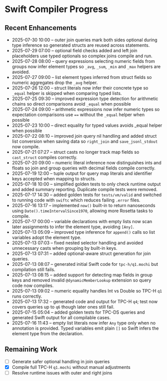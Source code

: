 # Swift Compiler Progress

## Recent Enhancements
- 2025-07-30 10:00 – outer join queries mark both sides optional during type
  inference so generated structs are reused across statements.
- 2025-07-29 07:00 – optional field checks added and left join placeholders
  use typed optionals so complex joins compile and run.
- 2025-07-28 08:00 – query expressions selecting numeric fields from groups now
  infer element types so `_avg`, `_sum`, `_min` and `_max` helpers are avoided.
- 2025-07-27 09:00 – list element types inferred from struct fields so numeric aggregates drop the `_avg` helper.
- 2025-07-26 12:00 – struct literals now infer their concrete type so `_equal` helper is skipped when comparing typed lists.
- 2025-07-25 09:30 – improved expression type detection for arithmetic chains so direct comparisons avoid `_equal` when possible
- 2025-07-24 09:00 – arithmetic expressions now infer numeric types so expectation comparisons use `==` without the `_equal` helper when possible
- 2025-07-23 10:00 – direct equality for typed values avoids _equal helper when possible
- 2025-07-22 08:10 – improved join query nil handling and added struct list
  conversion when saving data so `right_join` and `save_jsonl_stdout` now
  compile.
- 2025-07-21 07:27 – struct casts no longer track map fields so `cast_struct`
  compiles correctly.
- 2025-07-20 09:00 – numeric literal inference now distinguishes ints and floats so
  join and group queries with decimal fields compile correctly.
- 2025-07-19 12:00 – tuple output for query map literals and identifier keys
  accepted when mapping to structs.
- 2025-07-18 10:00 – simplified golden tests to only check runtime output and
  added summary reporting. Duplicate compile tests were removed.
- 2025-07-17 14:30 – added golden tests for `tests/vm/valid` and switched
  to running code with `swiftc` which reduces failing `.error` files.
- 2025-07-16 13:17 – implemented `now()` built-in to return nanoseconds using
  `Date().timeIntervalSince1970`, allowing more Rosetta tasks to compile.
- 2025-07-17 00:00 – variable declarations with empty lists now scan later
  assignments to infer the element type, avoiding `[Any]`.
- 2025-07-13 05:09 – improved type inference for `append()` calls so list variables adopt the element type.
- 2025-07-13 07:03 – fixed nested selector handling and avoided unnecessary casts when grouping by built-in keys.
- 2025-07-13 07:31 – added optional-aware struct generation for join queries.
- 2025-07-13 08:07 – generated initial Swift code for `tpc-h/q1.mochi` but compilation still fails.
- 2025-07-13 08:15 – added support for detecting map fields in group keys and removed
  invalid `@dynamicMemberLookup` extension so query code now compiles.
- 2025-07-13 09:02 – numeric equality handles Int vs Double so TPC-H `q1` runs correctly.
- 2025-07-13 17:32 – generated code and output for TPC-H `q4`; test now covers queries up to `q6` though later ones still fail.
- 2025-07-15 05:04 – added golden tests for TPC-DS queries and generated Swift
  output for all compilable cases.
- 2025-07-16 11:43 – empty list literals now infer `Any` type only when no
  annotation is provided. Typed variables emit plain `[]` so Swift infers the
  element type from the declaration.

## Remaining Work
- [ ] Generate safer optional handling in join queries
- [x] Compile full TPC-H `q1.mochi` without manual adjustments
- [ ] Resolve runtime issues with outer and right joins
